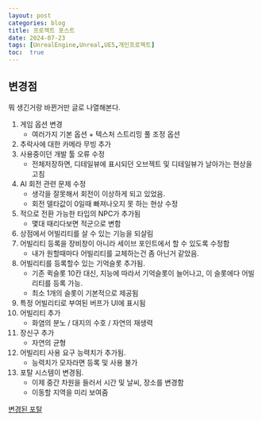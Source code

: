 ```yaml
---
layout: post
categories: blog
title: 프로젝트 포스트
date: 2024-07-23
tags: [UnrealEngine,Unreal,UE5,개인프로젝트]
toc:  true
---
```


## 변경점

뭐 생긴거랑 바뀐거만 글로 나열해본다.

1. 게임 옵션 변경
    - 여러가지 기본 옵션 + 텍스처 스트리밍 풀 조정 옵션
2. 추락사에 대한 카메라 무빙 추가  
3. 사용중이던 개발 툴 오류 수정  
   - 전체저장하면, 디테일뷰에 표시되던 오브젝트 및 디테일뷰가 날아가는 현상을 고침
4.  AI 회전 관련 문제 수정
     - 생각을 잘못해서 회전이 이상하게 되고 있었음.
     - 회전 델타값이 0일때 빠져나오지 못 하는 현상 수정
5. 적으로 전환 가능한 타입의 NPC가 추가됨
   - 몇대 때리다보면 적군으로 변함
6. 상점에서 어빌리티를 살 수 있는 기능을 되살림
7. 어빌리티 등록을 장비창이 아니라 세이브 포인트에서 할 수 있도록 수정함
   - 내가 원할때마다 어빌리티를 교체하는건 좀 아닌거 같았음.
8. 어빌리티를 등록할수 있는 기억슬롯 추가됨.
   - 기존 퀵슬롯 10칸 대신, 지능에 따라서 기억슬롯이 늘어나고, 이 슬롯에다 어빌리티를 등록 가능.
   - 최소 1개의 슬롯이 기본적으로 제공됨
9. 특정 어빌리티로 부여된 버프가 UI에 표시됨
10. 어빌리티 추가
     - 화염의 분노 / 대지의 수호 / 자연의 재생력
11. 장신구 추가
     - 자연의 균형
12. 어빌리티 사용 요구 능력치가 추가됨.
     - 능력치가 모자라면 등록 및 사용 불가
13. 포탈 시스템이 변경됨.
     - 이제 중간 차원을 들러서 시간 및 날씨, 장소를 변경함
     - 이동할 지역을 미리 보여줌
       
 [변경된 포탈](https://drive.google.com/file/d/1H4o4Jh8HiTaRCF89PYN8mML4Xe9XVPAt/view?usp=sharing)
  

